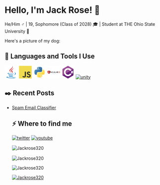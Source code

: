 <h1>Hello, I'm Jack Rose! 👋</h1>
<p>He/Him ♂️ | 19, Sophomore (Class of 2028) 🎓 | Student at THE Ohio State University 🎒</p>
<p> Here's a picture of my dog:
<a href="https://raw.githubusercontent.com/Jackrose320/Jackrose320/refs/heads/main/IMG_0153.jpg"></a></p>

<h2>🚀 Languages and Tools I Use</h2>
<p><a target="_blank" href="https://raw.githubusercontent.com/devicons/devicon/master/icons/java/java-original.svg" style="display: inline-block;"><img src="https://raw.githubusercontent.com/devicons/devicon/master/icons/java/java-original.svg" alt="java" width="42" height="42" /></a>
<a target="_blank" href="https://raw.githubusercontent.com/devicons/devicon/master/icons/javascript/javascript-original.svg" style="display: inline-block;"><img src="https://raw.githubusercontent.com/devicons/devicon/master/icons/javascript/javascript-original.svg" alt="javascript" width="42" height="42" /></a>
<a target="_blank" href="https://raw.githubusercontent.com/devicons/devicon/master/icons/python/python-original.svg" style="display: inline-block;"><img src="https://raw.githubusercontent.com/devicons/devicon/master/icons/python/python-original.svg" alt="python" width="42" height="42" /></a>
<a target="_blank" href="https://raw.githubusercontent.com/devicons/devicon/master/icons/angularjs/angularjs-original-wordmark.svg" style="display: inline-block;"><img src="https://raw.githubusercontent.com/devicons/devicon/master/icons/angularjs/angularjs-original-wordmark.svg" alt="angularjs" width="42" height="42" /></a>
<a target="_blank" href="https://raw.githubusercontent.com/devicons/devicon/master/icons/csharp/csharp-original.svg" style="display: inline-block;"><img src="https://raw.githubusercontent.com/devicons/devicon/master/icons/csharp/csharp-original.svg" alt="csharp" width="42" height="42" /></a>
<a target="_blank" href="https://www.vectorlogo.zone/logos/unity3d/unity3d-icon.svg" style="display: inline-block;"><img src="https://www.vectorlogo.zone/logos/unity3d/unity3d-icon.svg" alt="unity" width="42" height="42" /></a></p>
<h2>✒️ Recent Posts</h2>
<ul>
<li><a target="_blank" href="https://github.com/Jackrose320/Spam-Classifier">Spam Email Classifier</a></li>
<h2>⚡️ Where to find me</h2>
<p><a target="_blank" href="https://twitter.com/twitter.com/__ra4__" style="display: inline-block;"><img src="https://img.shields.io/badge/twitter-x?style=for-the-badge&logo=x&logoColor=white&color=%230f1419" alt="twitter" /></a>
<a target="_blank" href="https://www.youtube.com/https://www.youtube.com/@projectRA4" style="display: inline-block;"><img src="https://img.shields.io/badge/youtube-logo?style=for-the-badge&logo=youtube&logoColor=white&color=%23cc0000" alt="youtube" /></a></p>
<p><img align="center" src="https://github-readme-stats.vercel.app/api?username=Jackrose320&theme=ambient_gradient&show_icons=true" alt="Jackrose320" /></p>
<p><img align="center" src="https://github-readme-streak-stats.herokuapp.com/?user=Jackrose320&" alt="Jackrose320" /></p>
<p><img src="https://github-readme-stats.vercel.app/api/top-langs?username=Jackrose320&show_icons=true&locale=en&layout=compact" alt="Jackrose320" /></p>
<p><a href="https://github.com/ryo-ma/github-profile-trophy"><img src="https://github-profile-trophy.vercel.app/?username=Jackrose320" alt="Jackrose320" /></a></p>
